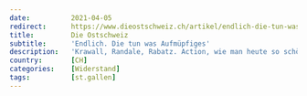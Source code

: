 ```yaml
---
date:          2021-04-05
redirect:      https://www.dieostschweiz.ch/artikel/endlich-die-tun-was-aufmuepfiges-mmaqLNm
title:         Die Ostschweiz
subtitle:      'Endlich. Die tun was Aufmüpfiges'
description:   'Krawall, Randale, Rabatz. Action, wie man heute so schön sagt. Polizei auf der Strasse, St. Gallen im Ausnahmezustand, 500 Wegweisungen. Haben die Jungen nichts Besseres zu tun?'
country:       [CH]
categories:    [Widerstand]
tags:          [st.gallen]
---
```


